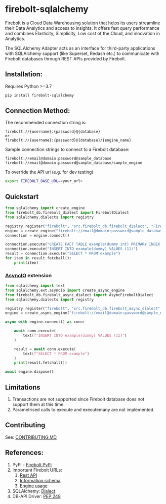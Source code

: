 # firebolt-sqlalchemy

[Firebolt](https://www.firebolt.io/) is a Cloud Data Warehousing solution that helps its users streamline their Data Analytics and access to insights. It offers fast query performance and combines Elasticity, Simplicity, Low cost of the Cloud, and innovation in Analytics.

The SQLAlchemy Adapter acts as an interface for third-party applications with SQLAlchemy support (like Superset, Redash etc.) to communicate with Firebolt databases through REST APIs provided by Firebolt.


## Installation:

Requires Python >=3.7

```bash
pip install firebolt-sqlalchemy
```

## Connection Method:
The recommended connection string is:
```
firebolt://{username}:{password}@{database}
or
firebolt://{username}:{password}@{database}/{engine_name}
```
Sample connection strings to connect to a Firebolt database:
```
firebolt://email@domain:password@sample_database
firebolt://email@domain:password@sample_database/sample_engine
```

To override the API url (e.g. for dev testing)
```bash
export FIREBOLT_BASE_URL=<your_url>
```

## Quickstart

```python
from sqlalchemy import create_engine
from firebolt_db.firebolt_dialect import FireboltDialect
from sqlalchemy.dialects import registry

registry.register("firebolt", "src.firebolt_db.firebolt_dialect", "FireboltDialect")
engine = create_engine("firebolt://email@domain:password@sample_database/sample_engine")
connection = engine.connect()

connection.execute("CREATE FACT TABLE example(dummy int) PRIMARY INDEX dummy")
connection.execute("INSERT INTO example(dummy) VALUES (11)")
result = connection.execute("SELECT * FROM example")
for item in result.fetchall():
    print(item)
```

### [AsyncIO](https://docs.sqlalchemy.org/en/14/orm/extensions/asyncio.html) extension

```python
from sqlalchemy import text
from sqlalchemy.ext.asyncio import create_async_engine
from firebolt_db.firebolt_async_dialect import AsyncFireboltDialect
from sqlalchemy.dialects import registry

registry.register("firebolt", "src.firebolt_db.firebolt_async_dialect", "AsyncFireboltDialect")
engine = create_async_engine("firebolt://email@domain:password@sample_database/sample_engine")

async with engine.connect() as conn:

    await conn.execute(
        text(f"INSERT INTO example(dummy) VALUES (11)")
    )

    result = await conn.execute(
        text(f"SELECT * FROM example")
    )
    print(result.fetchall())

await engine.dispose()
```


## Limitations

1. Transactions are not supported since Firebolt database does not support them at this time.
1. Parametrised calls to execute and executemany are not implemented.

## Contributing

See: [CONTRIBUTING.MD](https://github.com/firebolt-db/firebolt-sqlalchemy/tree/master/CONTRIBUTING.MD)

## References:
1. PyPi - [Firebolt PyPi](https://pypi.org/project/firebolt-sqlalchemy/)
2. Important Firebolt URLs:
    1. [Rest API](https://docs.firebolt.io/integrations/connecting-via-rest-api)
    2. [Information schema](https://docs.firebolt.io/general-reference/information-schema)
    3. [Engine usage](https://docs.firebolt.io/working-with-engines)
3. SQLAlchemy: [Dialect](https://docs.sqlalchemy.org/en/14/dialects/)
5. DB-API Driver: [PEP 249](https://www.python.org/dev/peps/pep-0249/)
